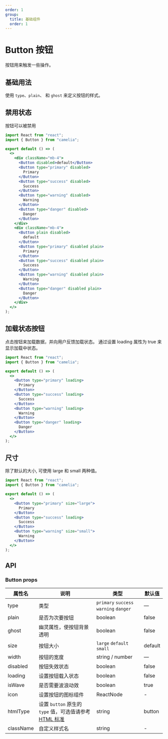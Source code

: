 ```yaml
---
order: 1
group:
  title: 基础组件
  order: 1
---
```


# Button 按钮

按钮用来触发一些操作。

## 基础用法

使用 `type`、`plain`、 和 `ghost` 来定义按钮的样式。

<code src="@/button/basic.tsx"></code>

## 禁用状态

按钮可以被禁用

```jsx
import React from "react";
import { Button } from "camelia";

export default () => (
  <>
    <div className="mb-4">
      <Button disabled>default</Button>
      <Button type="primary" disabled>
        Primary
      </Button>
      <Button type="success" disabled>
        Success
      </Button>
      <Button type="warning" disabled>
        Warning
      </Button>
      <Button type="danger" disabled>
        Danger
      </Button>
    </div>
    <div className="mb-4">
      <Button plain disabled>
        default
      </Button>
      <Button type="primary" disabled plain>
        Primary
      </Button>
      <Button type="success" disabled plain>
        Success
      </Button>
      <Button type="warning" disabled plain>
        Warning
      </Button>
      <Button type="danger" disabled plain>
        Danger
      </Button>
    </div>
  </>
);
```

## 加载状态按钮

点击按钮来加载数据，并向用户反馈加载状态。 通过设置 loading 属性为 true 来显示加载中状态。

```jsx
import React from "react";
import { Button } from "camelia";

export default () => (
  <>
    <Button type="primary" loading>
      Primary
    </Button>
    <Button type="success" loading>
      Success
    </Button>
    <Button type="warning" loading>
      Warning
    </Button>
    <Button type="danger" loading>
      Danger
    </Button>
  </>
);
```

## 尺寸

除了默认的大小, 可使用 large 和 small 两种值。

```jsx
import React from "react";
import { Button } from "camelia";

export default () => (
  <>
    <Button type="primary" size="large">
      Primary
    </Button>
    <Button type="success" loading>
      Success
    </Button>
    <Button type="warning" size="small">
      Warning
    </Button>
  </>
);
```

## API

### Button props

| 属性名    | 说明                                                                                                                                 | 类型                                   | 默认值  |
| --------- | ------------------------------------------------------------------------------------------------------------------------------------ | -------------------------------------- | ------- |
| type      | 类型                                                                                                                                 | `primary` `success` `warning` `danger` | —       |
| plain     | 是否为次要按钮                                                                                                                       | boolean                                | false   |
| ghost     | 幽灵属性，使按钮背景透明                                                                                                             | boolean                                | false   |
| size      | 按钮大小                                                                                                                             | `large` `default` `small`              | default |
| width     | 按钮的宽度                                                                                                                           | string / number                        | —       |
| disabled  | 按钮失效状态                                                                                                                         | boolean                                | false   |
| loading   | 设置按钮载入状态                                                                                                                     | boolean                                | false   |
| isWave    | 是否需要波浪动效                                                                                                                     | boolean                                | true    |
| icon      | 设置按钮的图标组件                                                                                                                   | ReactNode                              | -       |
| htmlType  | 设置 `button` 原生的 `type` 值，可选值请参考 [HTML 标准](https://developer.mozilla.org/en-US/docs/Web/HTML/Element/button#attr-type) | string                                 | button  |
| className | 自定义样式名                                                                                                                         | string                                 | -       |
